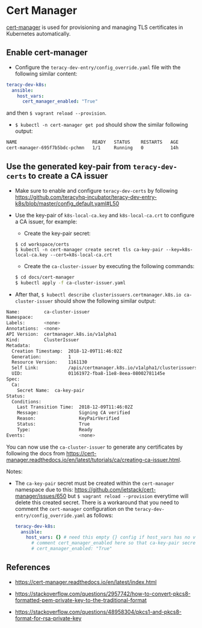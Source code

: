 # Cert Manager

[cert-manager][] is used for provisioning and managing TLS certificates in Kubernetes automatically.


## Enable cert-manager

- Configure the `teracy-dev-entry/config_override.yaml` file with the following similar content:


```yaml
teracy-dev-k8s:
  ansible:
    host_vars:
      cert_manager_enabled: "True"
```

  and then `$ vagrant reload --provision`.

- `$ kubectl -n cert-manager get pod` should show the similar following output:

```bash
NAME                            READY   STATUS    RESTARTS   AGE
cert-manager-695f7b5bdc-pchmn   1/1     Running   0          14h
```



## Use the generated key-pair from `teracy-dev-certs` to create a CA issuer

- Make sure to enable and configure `teracy-dev-certs` by following https://github.com/teracyhq-incubator/teracy-dev-entry-k8s/blob/master/config_default.yaml#L50


- Use the key-pair of `k8s-local-ca.key` and `k8s-local-ca.crt` to configure a CA issuer, for example:

  + Create the key-pair secret:

  ```
  $ cd workspace/certs
  $ kubectl -n cert-manager create secret tls ca-key-pair --key=k8s-local-ca.key --cert=k8s-local-ca.crt
  ```

  + Create the `ca-cluster-issuer` by executing the following commands:

  ```bash
  $ cd docs/cert-manager
  $ kubectl apply -f ca-cluster-issuer.yaml
  ```

- After that, `$ kubectl describe clusterissuers.certmanager.k8s.io ca-cluster-issuer` should show
  the following similar output:

```bash
Name:         ca-cluster-issuer
Namespace:    
Labels:       <none>
Annotations:  <none>
API Version:  certmanager.k8s.io/v1alpha1
Kind:         ClusterIssuer
Metadata:
  Creation Timestamp:  2018-12-09T11:46:02Z
  Generation:          1
  Resource Version:    1161130
  Self Link:           /apis/certmanager.k8s.io/v1alpha1/clusterissuers/ca-cluster-issuer
  UID:                 01161972-fba8-11e8-8eea-08002781145e
Spec:
  Ca:
    Secret Name:  ca-key-pair
Status:
  Conditions:
    Last Transition Time:  2018-12-09T11:46:02Z
    Message:               Signing CA verified
    Reason:                KeyPairVerified
    Status:                True
    Type:                  Ready
Events:                    <none>
```

You can now use the `ca-cluster-issuer` to generate any certificates by following the docs from
https://cert-manager.readthedocs.io/en/latest/tutorials/ca/creating-ca-issuer.html.


Notes:

- The `ca-key-pair` secret must be created within the `cert-manager` namespace due to this:
  https://github.com/jetstack/cert-manager/issues/650 but `$ vagrant reload --provision` everytime
  will delete this created secret. There is a workaround that you need to comment the `cert-manager`
  configuration on the `teracy-dev-entry/config_override.yaml` as follows:

  ```yaml
  teracy-dev-k8s:
    ansible:
      host_vars: {} # need this empty {} config if host_vars has no values
        # comment cert_manager_enabled here so that ca-key-pair secret will not be deleted (workaround)
        # cert_manager_enabled: "True"
  ```


## References

- https://cert-manager.readthedocs.io/en/latest/index.html

- https://stackoverflow.com/questions/2957742/how-to-convert-pkcs8-formatted-pem-private-key-to-the-traditional-format

- https://stackoverflow.com/questions/48958304/pkcs1-and-pkcs8-format-for-rsa-private-key


[cert-manager]: https://github.com/jetstack/cert-manager

